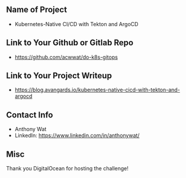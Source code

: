 ## Name of Project
- Kubernetes-Native CI/CD with Tekton and ArgoCD

## Link to Your Github or Gitlab Repo
- https://github.com/acwwat/do-k8s-gitops

## Link to Your Project Writeup
- https://blog.avangards.io/kubernetes-native-cicd-with-tekton-and-argocd

## Contact Info
- Anthony Wat
- LinkedIn: https://www.linkedin.com/in/anthonywat/

## Misc
Thank you DigitalOcean for hosting the challenge!
